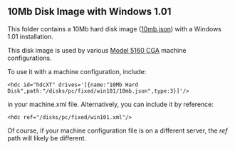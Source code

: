 10Mb Disk Image with Windows 1.01
---
This folder contains a 10Mb hard disk image ([10mb.json](10mb.json)) with a Windows 1.01 installation.

This disk image is used by various [Model 5160 CGA](/devices/pc/machine/5160/cga/) machine configurations.

To use it with a machine configuration, include:

	<hdc id="hdcXT" drives='[{name:"10Mb Hard Disk",path:"/disks/pc/fixed/win101/10mb.json",type:3}]'/>
	
in your machine.xml file.  Alternatively, you can include it by reference:

	<hdc ref="/disks/pc/fixed/win101.xml"/>

Of course, if your machine configuration file is on a different server, the *ref* path will likely be different.
